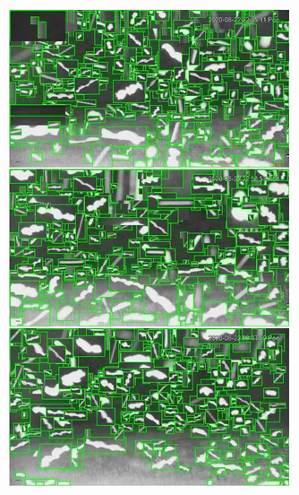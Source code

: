 ![20200622-222021-225026](in/20200622/20200622-222021-225026_0_.jpg)
![20200622-225031-232036](in/20200622/20200622-225031-232036_0_.jpg)
![20200622-232041-235046](in/20200622/20200622-232041-235046_0_.jpg)
